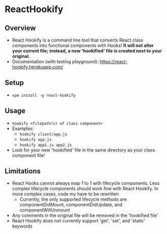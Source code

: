# ReactHookify

## Overview

- React Hookify is a command line tool that converts React class components into functional components with Hooks! **It will not alter your current file; instead, a new 'hookified' file is created next to your original.**
- Documentation (with testing playground): https://react-hookify.herokuapp.com/

## Setup

- `npm install -g react-hookify`

## Usage

- `hookify <filepath(s) of class component>`
- Examples:
  - `hookify client/app.js`
  - `hookify app.js`
  - `hookify app1.js app2.js`
- Look for your new 'hookified' file in the same directory as your class component file!

## Limitations

- React Hooks cannot always map 1 to 1 with lifecycle components. Less complex lifecycle components should work fine with React Hookify. In more complex cases, code my have to be rewritten
  - Currently, the only supported lifecycle methods are componentDidMount, componentDidUpdate, and componentWillUnmount
- Any comments in the original file will be removed in the 'hookified file'
- React Hookify does not currently support 'get', 'set', and 'static' keywords
